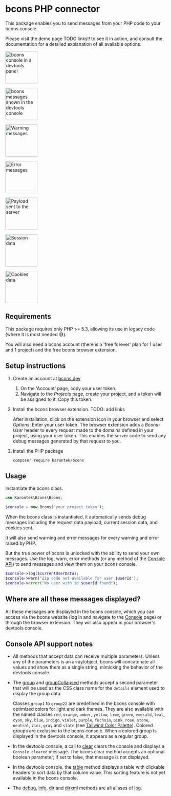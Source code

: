 # bcons PHP connector
This package enables you to send messages from your PHP code to your bcons console.

Please visit the demo page TODO links!! to see it in action, and consult the documentation for a detailed explanation of all available options.

<p align="center">

<a href="https://bcons.dev/img/bconsScreenshot1.png" target="_blank"><img style="height:100px" src="https://bcons.dev/img/bconsScreenshot1thumb.png" alt="bcons console in a devtools panel"></a>

<a href="https://bcons.dev/img/bconsScreenshot2.png" target="_blank"><img style="height:100px" src="https://bcons.dev/img/bconsScreenshot2thumb.png" alt="bcons messages shown in the devtools console"></a>

<a href="https://bcons.dev/img/bconsScreenshot3.png" target="_blank"><img style="height:100px" src="https://bcons.dev/img/bconsScreenshot3thumb.png" alt="Warning messages"></a>

<a href="https://bcons.dev/img/bconsScreenshot4.png" target="_blank"><img style="height:100px" src="https://bcons.dev/img/bconsScreenshot4thumb.png" alt="Error messages"></a>

<a href="https://bcons.dev/img/bconsScreenshot5.png" target="_blank"><img style="height:100px" src="https://bcons.dev/img/bconsScreenshot5thumb.png" alt="Payload sent to the server"></a>

<a href="https://bcons.dev/img/bconsScreenshot6.png" target="_blank"><img style="height:100px" src="https://bcons.dev/img/bconsScreenshot6thumb.png" alt="Session data"></a>

<a href="https://bcons.dev/img/bconsScreenshot7.png" target="_blank"><img style="height:100px" src="https://bcons.dev/img/bconsScreenshot7thumb.png" alt="Cookies data"></a>

</p>


## Requirements
This package requires only PHP >= 5.3, allowing its use in legacy code (where it is most needed 😅).

You will also need a bcons account (there is a 'free forever' plan for 1 user and 1 project) and the free bcons browser extension.

## Setup instructions

1. Create an account at [bcons.dev](https://bcons.dev)
    1. On the 'Account' page, copy your user token.
    1. Navigate to the *Projects* page, create your project, and a token will be assigned to it. Copy this token.

2. Install the bcons browser extension. TODO: add links

   After installation, click on the extension icon in your browser and select *Options*. Enter your user token.
   The browser extension adds a *Bcons-User* header to every request made to the domains defined in your project, using your user token. This enables the server code to send any debug messages generated by that request to you.

3. Install the PHP package

    `composer require karontek/bcons`

## Usage

Instantiate the bcons class.

```php
use Karontek\Bcons\Bcons;

$console = new Bcons('your project token');
```

When the bcons class is instantiated, it automatically sends debug messages including the request data payload, current session data, and cookies sent.

It will also send warning and error messages for every warning and error raised by PHP.

But the true power of bcons is unlocked with the ability to send your own messages. Use the log, warn, error methods (or any method of the [Console API](https://developer.mozilla.org/en-US/docs/Web/API/console)) to send messages and view them on your bcons console.

```php
$console->log($currentUserData);
$console->warn("Zip code not available for user $userId");
$console->error("No user with id $userId found");
```

## Where are all these messages displayed?

All these messages are displayed in the bcons console, which you can access via the bcons website (log in and navigate to the [Console](https://bcons.dev/console) page) or through the browser extension. They will also appear in your browser's devtools console.

## Console API support notes

- All methods that accept data can receive multiple parameters. Unless any of the parameters is an array/object, bcons will concatenate all values and show them as a single string, mimicking the behavior of the devtools console.

- The [group](https://developer.mozilla.org/en-US/docs/Web/API/console/group_static) and [groupCollapsed](https://developer.mozilla.org/en-US/docs/Web/API/console/groupcollapsed_static) methods accept a second parameter that will be used as the CSS class name for the `details` element used to display the group data.

  Classes `group1` to `group22` are predefined in the bcons console with optimized colors for light and dark themes. They are also available with the named classes `red`, `orange`, `amber`, `yellow`, `lime`, `green`, `emerald`, `teal`, `cyan`, `sky`, `blue`, `indigo`, `violet`, `purple`, `fuchsia`, `pink`, `rose`, `stone`, `neutral`, `zinc`, `gray` and `slate` (see [Tailwind Color Palette](https://tailwindcolor.com)). Colored groups are exclusive to the bcons console. When a colored group is displayed in the devtools console, it appears as a regular group.

- In the devtools console, a call to [clear](https://developer.mozilla.org/en-US/docs/Web/API/console/clear_static) clears the console and displays a `Console cleared` message. The bcons clear method accepts an optional boolean parameter; if set to false, that message is not displayed.

- In the devtools console, the [table](https://developer.mozilla.org/en-US/docs/Web/API/console/table_static) method displays a table with clickable headers to sort data by that column value. This sorting feature is not yet available in the bcons console.

- The [debug](https://developer.mozilla.org/en-US/docs/Web/API/console/debug_static), [info](https://developer.mozilla.org/en-US/docs/Web/API/console/info_static), [dir](https://developer.mozilla.org/en-US/docs/Web/API/console/dir_static) and [dirxml](https://developer.mozilla.org/en-US/docs/Web/API/console/dirxml_static) methods are all aliases of [log](https://developer.mozilla.org/en-US/docs/Web/API/console/log_static).
